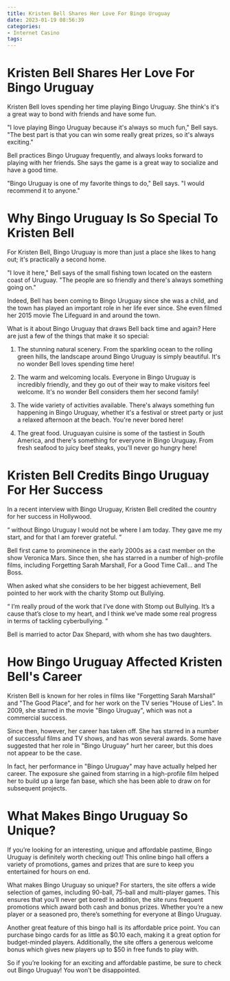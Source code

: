 ```yaml
---
title: Kristen Bell Shares Her Love For Bingo Uruguay
date: 2023-01-19 08:56:39
categories:
- Internet Casino
tags:
---
```



#  Kristen Bell Shares Her Love For Bingo Uruguay

Kristen Bell loves spending her time playing Bingo Uruguay. She think's it's a great way to bond with friends and have some fun.

"I love playing Bingo Uruguay because it's always so much fun," Bell says. "The best part is that you can win some really great prizes, so it's always exciting."

Bell practices Bingo Uruguay frequently, and always looks forward to playing with her friends. She says the game is a great way to socialize and have a good time.

"Bingo Uruguay is one of my favorite things to do," Bell says. "I would recommend it to anyone."

#  Why Bingo Uruguay Is So Special To Kristen Bell

For Kristen Bell, Bingo Uruguay is more than just a place she likes to hang out; it's practically a second home.

"I love it here," Bell says of the small fishing town located on the eastern coast of Uruguay. "The people are so friendly and there's always something going on."

Indeed, Bell has been coming to Bingo Uruguay since she was a child, and the town has played an important role in her life ever since. She even filmed her 2015 movie The Lifeguard in and around the town.

What is it about Bingo Uruguay that draws Bell back time and again? Here are just a few of the things that make it so special:

1. The stunning natural scenery. From the sparkling ocean to the rolling green hills, the landscape around Bingo Uruguay is simply beautiful. It's no wonder Bell loves spending time here!

2. The warm and welcoming locals. Everyone in Bingo Uruguay is incredibly friendly, and they go out of their way to make visitors feel welcome. It's no wonder Bell considers them her second family!

3. The wide variety of activities available. There's always something fun happening in Bingo Uruguay, whether it's a festival or street party or just a relaxed afternoon at the beach. You're never bored here!

4. The great food. Uruguayan cuisine is some of the tastiest in South America, and there's something for everyone in Bingo Uruguay. From fresh seafood to juicy beef steaks, you'll never go hungry here!

#  Kristen Bell Credits Bingo Uruguay For Her Success

In a recent interview with Bingo Uruguay, Kristen Bell credited the country for her success in Hollywood.

“ without Bingo Uruguay I would not be where I am today. They gave me my start, and for that I am forever grateful. ”

Bell first came to prominence in the early 2000s as a cast member on the show Veronica Mars. Since then, she has starred in a number of high-profile films, including Forgetting Sarah Marshall, For a Good Time Call… and The Boss.

When asked what she considers to be her biggest achievement, Bell pointed to her work with the charity Stomp out Bullying.

“ I’m really proud of the work that I’ve done with Stomp out Bullying. It’s a cause that’s close to my heart, and I think we’ve made some real progress in terms of tackling cyberbullying. ”

Bell is married to actor Dax Shepard, with whom she has two daughters.

#  How Bingo Uruguay Affected Kristen Bell's Career

 Kristen Bell is known for her roles in films like "Forgetting Sarah Marshall" and "The Good Place", and for her work on the TV series "House of Lies". In 2009, she starred in the movie "Bingo Uruguay", which was not a commercial success.

Since then, however, her career has taken off. She has starred in a number of successful films and TV shows, and has won several awards. Some have suggested that her role in "Bingo Uruguay" hurt her career, but this does not appear to be the case.

In fact, her performance in "Bingo Uruguay" may have actually helped her career. The exposure she gained from starring in a high-profile film helped her to build up a large fan base, which she has been able to draw on for subsequent projects.

#  What Makes Bingo Uruguay So Unique?

If you’re looking for an interesting, unique and affordable pastime, Bingo Uruguay is definitely worth checking out! This online bingo hall offers a variety of promotions, games and prizes that are sure to keep you entertained for hours on end.

What makes Bingo Uruguay so unique? For starters, the site offers a wide selection of games, including 90-ball, 75-ball and multi-player games. This ensures that you’ll never get bored! In addition, the site runs frequent promotions which award both cash and bonus prizes. Whether you’re a new player or a seasoned pro, there’s something for everyone at Bingo Uruguay.

Another great feature of this bingo hall is its affordable price point. You can purchase bingo cards for as little as $0.10 each, making it a great option for budget-minded players. Additionally, the site offers a generous welcome bonus which gives new players up to $50 in free funds to play with.

So if you’re looking for an exciting and affordable pastime, be sure to check out Bingo Uruguay! You won’t be disappointed.